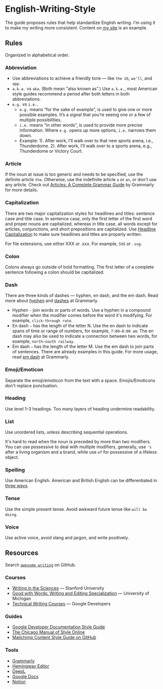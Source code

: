 # English-Writing-Style

The guide proposes rules that help standardize English writing. I'm using it to make my writing more consistent. 
Content on [my site](https://www.uniqiao.com) is an example.

## Rules

Organized in alphabetical order.

### Abbreviation

- Use abbreviations to achieve a friendly tone — like `the US`, `we'll`, and `app`.
- `a.k.a.` vs `aka`. (Both mean "also known as".) Use `a.k.a.`, most American style guides recommend a period after both letters in both abbreviations.
- `e.g.` vs `i.e.`.
  - `e.g.` means “for the sake of example”, is used to give one or more possible examples. It’s a signal that you’re seeing one or a few of multiple possibilities.
  - `i.e.` means “in other words”, is used to provide more precise information. Where `e.g.` opens up more options, `i.e.` narrows them down.
  - Example: 1). After work, I’ll walk over to that new sports arena, i.e., Thunderdome. 2). After work, I’ll walk over to a sports arena, e.g., Thunderdome or Victory Court.

### Article

If the noun at issue is too generic and needs to be specified, use the definite article `the`. 
Otherwise, use the indefinite article `a` or `an`, or don't use any article. 
Check out [Articles: A Complete Grammar Guide](https://www.grammarly.com/blog/articles/) by Grammarly for more details.

### Capitalization

There are two major capitalization styles for headlines and titles: sentence case and title case. 
In sentence case, only the first letter of the first word and proper nouns are capitalized, 
whereas in title case, all words except for articles, conjunctions, and short prepositions are capitalized. 
Use [Headline Capitalization](https://headlinecapitalization.com) to make sure headlines and titles are properly written.

For file extensions, use either XXX or .xxx. For example, `SVG` or `.svg`.

### Colon

Colons always go outside of bold formatting. 
The first letter of a complete sentence following a colon should be capitalized.

### Dash

There are three kinds of dashes — hyphen, en dash, and the em dash. 
Read more about [hyphen](https://www.grammarly.com/blog/hyphen/) and [dashes](https://www.grammarly.com/blog/dash/) at Grammarly.

- Hyphen `-` join words or parts of words. Use a hyphen in a compound modifier when the modifier comes before the word it's modifying. 
  For example, `click-through rate`.
- En dash `–` has the length of the letter N. Use the en dash to indicate spans of time or range of numbers, for example, `7:00–8:00 am`. 
  The en dash may also be used to indicate a connection between two words, for example, `north–south railway`.
- Em dash `—` has the length of the letter M. Use the em dash to join parts of sentences. There are already examples in this guide. 
  For more usage, read [em dash](https://www.grammarly.com/blog/why-you-should-love-the-em-dash/) at Grammarly.

### Emoji/Emoticon

Separate the emoji/emoticon from the text with a space. Emojis/Emoticons don't replace punctuation.

### Heading

Use level 1–3 headings. Too many layers of heading undermine readability.

### List

Use unordered lists, unless describing sequential operations.

It's hard to read when the noun is preceded by more than two modifiers. You can use possessive to deal with multiple modifiers, 
generally, use `'s` after a living organism and a brand, while use `of` for possessive of a lifeless object.

### Spelling

Use American English. American and British English can be differentiated in [three ways](https://www.enago.com/documents/resources/BrE-AmE.pdf).

### Tense

Use the simple present tense. Avoid awkward future tense like `will be doing`.

### Voice

Use active voice, avoid slang and jargon, and write positively.

## Resources

Search [`awesome writing`](https://github.com/search?q=awesome+writing) on GitHub.

### Courses

- [Writing in the Sciences](https://www.coursera.org/learn/sciwrite) — Stanford University
- [Good with Words: Writing and Editing Specialization](https://www.coursera.org/specializations/good-with-words) — University of Michigan
- [Technical Writing Courses](https://developers.google.com/tech-writing) — Google Developers

### Guides

- [Google Developer Documentation Style Guide](https://developers.google.com/style/)
- [The Chicago Manual of Style Online](https://www.chicagomanualofstyle.org/home.html)
- [Mailchimp Content Style Guide on GitHub](https://github.com/mailchimp/content-style-guide)

### Tools

- [Grammarly](https://www.grammarly.com/)
- [Hemingway Editor](https://hemingwayapp.com/)
- [DeepL](https://www.deepl.com/)
- [Google Docs](https://docs.google.com/)
- [Notion](https://notion.so/)
